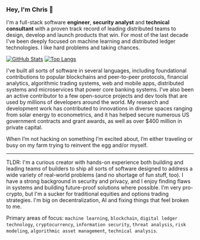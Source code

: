 ### Hey, I'm Chris 👋

I'm a full-stack software **engineer**, **security analyst** and **technical consultant** with a proven track record of leading distributed teams to design, develop and launch products that win. For most of the last decade I've been deeply focused on machine learning and distributed ledger technologies. I like hard problems and taking chances.

[![GitHub Stats](https://gh-stats-two.vercel.app/api?username=ccashwell&count_private=true&include_all_commits=true&show_icons=true&theme=dark)](https://github.com/anuraghazra/github-readme-stats)
[![Top Langs](https://gh-stats-two.vercel.app/api/top-langs/?username=ccashwell&layout=compact&theme=dark)](https://github.com/anuraghazra/github-readme-stats)


I've built all sorts of software in several languages, including foundational contributions to popular blockchains and peer-to-peer protocols, financial analytics, algorithmic trading systems, web and mobile apps, distributed systems and microservices that power core banking systems. I've also been an active contributor to a few open-source projects and dev tools that are used by millions of developers around the world. My research and development work has contributed to innovations in diverse spaces ranging from solar energy to econometrics, and it has helped secure numerous US government contracts and grant awards, as well as over $400 million in private capital. 

When I’m not hacking on something I’m excited about, I’m either traveling or busy on my farm trying to reinvent the egg and/or myself.

---

TLDR: I'm a curious creator with hands-on experience both building and leading teams of builders to ship all sorts of software designed to address a wide variety of real-world problems (and no shortage of fun stuff, too). I have a strong background in security and privacy, and I enjoy finding flaws in systems and building future-proof solutions where possible. I'm very pro-crypto, but I'm a sucker for traditional equities and options trading strategies. I'm big on decentralization, AI and fixing things that feel broken to me. 

Primary areas of focus: `machine learning`, `blockchain`, `digital ledger technology`, `cryptocurrency`, `information security`, `threat analysis`, `risk modeling`, `algorithmic asset management`, `technical analysis`.
